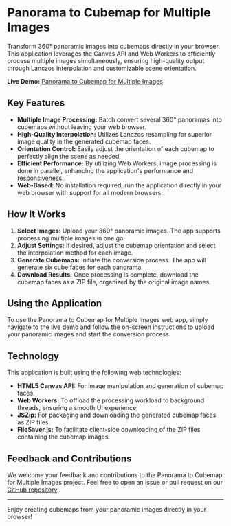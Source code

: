# Panorama to Cubemap for Multiple Images

Transform 360° panoramic images into cubemaps directly in your browser. This application leverages the Canvas API and Web Workers to efficiently process multiple images simultaneously, ensuring high-quality output through Lanczos interpolation and customizable scene orientation.

**Live Demo:** [Panorama to Cubemap for Multiple Images](https://gejix.github.io/panorama-to-cubemap_multipleImage/)

## Key Features

- **Multiple Image Processing:** Batch convert several 360° panoramas into cubemaps without leaving your web browser.
- **High-Quality Interpolation:** Utilizes Lanczos resampling for superior image quality in the generated cubemap faces.
- **Orientation Control:** Easily adjust the orientation of each cubemap to perfectly align the scene as needed.
- **Efficient Performance:** By utilizing Web Workers, image processing is done in parallel, enhancing the application's performance and responsiveness.
- **Web-Based:** No installation required; run the application directly in your web browser with support for all modern browsers.

## How It Works

1. **Select Images:** Upload your 360° panoramic images. The app supports processing multiple images in one go.
2. **Adjust Settings:** If desired, adjust the cubemap orientation and select the interpolation method for each image.
3. **Generate Cubemaps:** Initiate the conversion process. The app will generate six cube faces for each panorama.
4. **Download Results:** Once processing is complete, download the cubemap faces as a ZIP file, organized by the original image names.

## Using the Application

To use the Panorama to Cubemap for Multiple Images web app, simply navigate to the [live demo](https://gejix.github.io/panorama-to-cubemap_multipleImage/) and follow the on-screen instructions to upload your panoramic images and start the conversion process.

## Technology

This application is built using the following web technologies:

- **HTML5 Canvas API:** For image manipulation and generation of cubemap faces.
- **Web Workers:** To offload the processing workload to background threads, ensuring a smooth UI experience.
- **JSZip:** For packaging and downloading the generated cubemap faces as ZIP files.
- **FileSaver.js:** To facilitate client-side downloading of the ZIP files containing the cubemap images.

## Feedback and Contributions

We welcome your feedback and contributions to the Panorama to Cubemap for Multiple Images project. Feel free to open an issue or pull request on our [GitHub repository](https://github.com/your-github-repo).

---

Enjoy creating cubemaps from your panoramic images directly in your browser!


